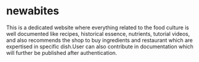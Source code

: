 # newabites
This is a dedicated website where everything related to the food culture is well documented like recipes, historical essence, nutrients, tutorial videos, and also recommends the shop to buy ingredients and restaurant which are expertised in specific dish.User can also contribute in documentation which will further be published after authentication.
